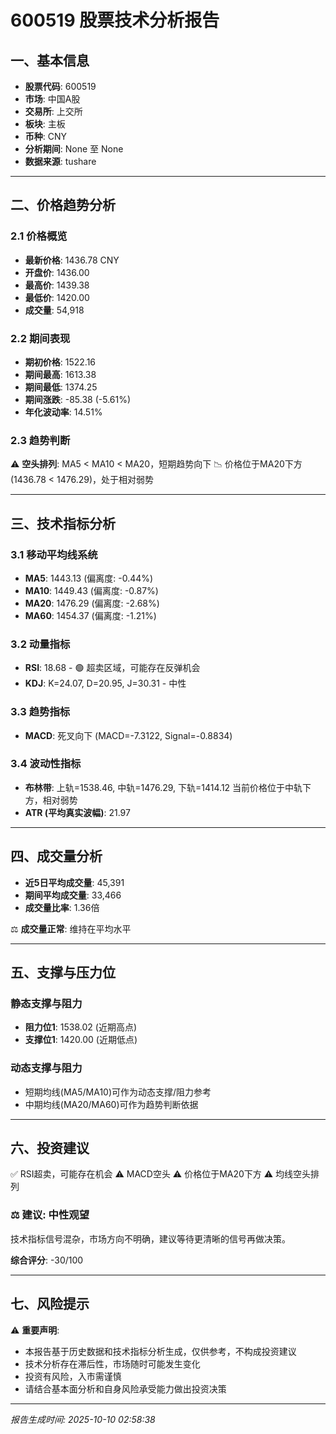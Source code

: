 
# 600519 股票技术分析报告

## 一、基本信息

- **股票代码**: 600519
- **市场**: 中国A股
- **交易所**: 上交所
- **板块**: 主板
- **币种**: CNY
- **分析期间**: None 至 None
- **数据来源**: tushare

---

## 二、价格趋势分析

### 2.1 价格概览
- **最新价格**: 1436.78 CNY
- **开盘价**: 1436.00
- **最高价**: 1439.38
- **最低价**: 1420.00
- **成交量**: 54,918

### 2.2 期间表现
- **期初价格**: 1522.16
- **期间最高**: 1613.38
- **期间最低**: 1374.25
- **期间涨跌**: -85.38 (-5.61%)
- **年化波动率**: 14.51%

### 2.3 趋势判断
⚠️ **空头排列**: MA5 < MA10 < MA20，短期趋势向下
📉 价格位于MA20下方 (1436.78 < 1476.29)，处于相对弱势

---

## 三、技术指标分析

### 3.1 移动平均线系统
- **MA5**: 1443.13 (偏离度: -0.44%)
- **MA10**: 1449.43 (偏离度: -0.87%)
- **MA20**: 1476.29 (偏离度: -2.68%)
- **MA60**: 1454.37 (偏离度: -1.21%)

### 3.2 动量指标
- **RSI**: 18.68 - 🟢 超卖区域，可能存在反弹机会
- **KDJ**: K=24.07, D=20.95, J=30.31 - 中性

### 3.3 趋势指标
- **MACD**: 死叉向下 (MACD=-7.3122, Signal=-0.8834)

### 3.4 波动性指标
- **布林带**: 上轨=1538.46, 中轨=1476.29, 下轨=1414.12
  当前价格位于中轨下方，相对弱势
- **ATR (平均真实波幅)**: 21.97

---

## 四、成交量分析


- **近5日平均成交量**: 45,391
- **期间平均成交量**: 33,466
- **成交量比率**: 1.36倍

⚖️ **成交量正常**: 维持在平均水平

---

## 五、支撑与压力位


### 静态支撑与阻力
- **阻力位1**: 1538.02 (近期高点)
- **支撑位1**: 1420.00 (近期低点)

### 动态支撑与阻力
- 短期均线(MA5/MA10)可作为动态支撑/阻力参考
- 中期均线(MA20/MA60)可作为趋势判断依据


---

## 六、投资建议

✅ RSI超卖，可能存在机会
⚠️ MACD空头
⚠️ 价格位于MA20下方
⚠️ 均线空头排列

### ⚖️ **建议: 中性观望**
技术指标信号混杂，市场方向不明确，建议等待更清晰的信号再做决策。

**综合评分**: -30/100

---

## 七、风险提示

⚠️ **重要声明**:
- 本报告基于历史数据和技术指标分析生成，仅供参考，不构成投资建议
- 技术分析存在滞后性，市场随时可能发生变化
- 投资有风险，入市需谨慎
- 请结合基本面分析和自身风险承受能力做出投资决策

---

*报告生成时间: 2025-10-10 02:58:38*
